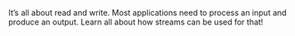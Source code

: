 It’s all about read and write. Most applications need to process an input and produce an output. Learn all about how streams can be used for that!
